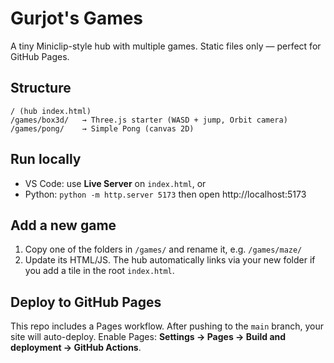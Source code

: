 # Gurjot's Games

A tiny Miniclip-style hub with multiple games. Static files only — perfect for GitHub Pages.

## Structure
```
/ (hub index.html)
/games/box3d/   → Three.js starter (WASD + jump, Orbit camera)
/games/pong/    → Simple Pong (canvas 2D)
```

## Run locally
- VS Code: use **Live Server** on `index.html`, or
- Python: `python -m http.server 5173` then open http://localhost:5173

## Add a new game
1. Copy one of the folders in `/games/` and rename it, e.g. `/games/maze/`
2. Update its HTML/JS. The hub automatically links via your new folder if you add a tile in the root `index.html`.

## Deploy to GitHub Pages
This repo includes a Pages workflow. After pushing to the `main` branch, your site will auto-deploy.
Enable Pages: **Settings → Pages → Build and deployment → GitHub Actions**.
